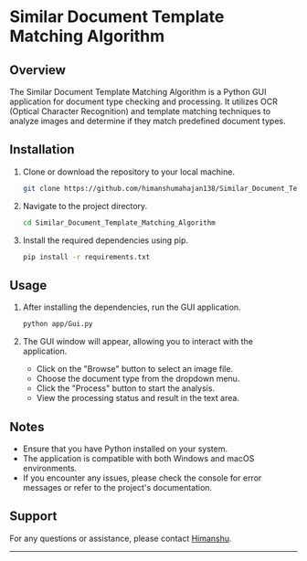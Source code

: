 
# Similar Document Template Matching Algorithm

## Overview
The Similar Document Template Matching Algorithm is a Python GUI application for document type checking and processing. It utilizes OCR (Optical Character Recognition) and template matching techniques to analyze images and determine if they match predefined document types.

## Installation
1. Clone or download the repository to your local machine.
   ```bash
   git clone https://github.com/himanshumahajan138/Similar_Document_Template_Matching_Algorithm.git
   ```

2. Navigate to the project directory.
   ```bash
   cd Similar_Document_Template_Matching_Algorithm
   ```

3. Install the required dependencies using pip.
   ```bash
   pip install -r requirements.txt
   ```

## Usage
1. After installing the dependencies, run the GUI application.
   ```bash
   python app/Gui.py
   ```

2. The GUI window will appear, allowing you to interact with the application.
   - Click on the "Browse" button to select an image file.
   - Choose the document type from the dropdown menu.
   - Click the "Process" button to start the analysis.
   - View the processing status and result in the text area.

## Notes
- Ensure that you have Python installed on your system.
- The application is compatible with both Windows and macOS environments.
- If you encounter any issues, please check the console for error messages or refer to the project's documentation.

## Support
For any questions or assistance, please contact [Himanshu](mailto:himanshumahajan138@gmail.com).

--- 
